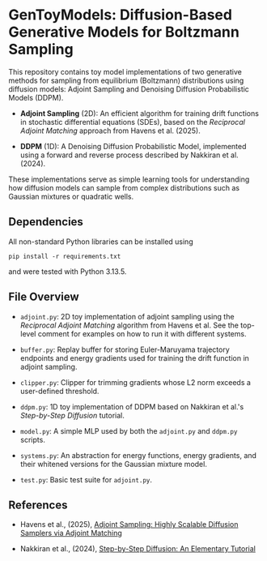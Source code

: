 # GenToyModels: Diffusion-Based Generative Models for Boltzmann Sampling

This repository contains toy model implementations of two generative methods
for sampling from equilibrium (Boltzmann) distributions using diffusion models:
Adjoint Sampling and Denoising Diffusion Probabilistic Models (DDPM).

* **Adjoint Sampling** (2D): An efficient algorithm for training drift
  functions in stochastic differential equations (SDEs), based on the
*Reciprocal Adjoint Matching* approach from Havens et al. (2025).

* **DDPM** (1D): A Denoising Diffusion Probabilistic Model, implemented using a
  forward and reverse process described by Nakkiran et al. (2024).

These implementations serve as simple learning tools for understanding how
diffusion models can sample from complex distributions such as Gaussian
mixtures or quadratic wells.

## Dependencies

All non-standard Python libraries can be installed using

```
pip install -r requirements.txt
```

and were tested with Python 3.13.5.

## File Overview

- `adjoint.py`: 2D toy implementation of adjoint sampling using the *Reciprocal
  Adjoint Matching* algorithm from Havens et al. See the top-level comment for
examples on how to run it with different systems.

- `buffer.py`: Replay buffer for storing Euler-Maruyama trajectory endpoints
  and energy gradients used for training the drift function in adjoint
sampling.

- `clipper.py`: Clipper for trimming gradients whose L2 norm exceeds a
  user-defined threshold.

- `ddpm.py`: 1D toy implementation of DDPM based on Nakkiran et al.'s
  *Step-by-Step Diffusion* tutorial.

- `model.py`: A simple MLP used by both the `adjoint.py` and `ddpm.py` scripts.

- `systems.py`: An abstraction for energy functions, energy gradients, and
  their whitened versions for the Gaussian mixture model.

- `test.py`: Basic test suite for `adjoint.py`.

## References

* Havens et al., (2025), [Adjoint Sampling: Highly Scalable Diffusion Samplers
  via Adjoint Matching](https://arxiv.org/abs/2504.11713)

* Nakkiran et al., (2024), [Step-by-Step Diffusion: An Elementary
  Tutorial](https://arxiv.org/abs/2406.08929)
